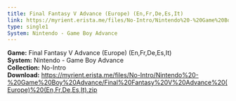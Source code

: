 ```yaml
---
title: Final Fantasy V Advance (Europe) (En,Fr,De,Es,It)
link: https://myrient.erista.me/files/No-Intro/Nintendo%20-%20Game%20Boy%20Advance/Final%20Fantasy%20V%20Advance%20(Europe)%20(En,Fr,De,Es,It).zip
type: single1
System: Nintendo - Game Boy Advance
---
```

<b>Game:</b> Final Fantasy V Advance (Europe) (En,Fr,De,Es,It)<br>
<b>System:</b> Nintendo - Game Boy Advance<br>
<b>Collection:</b> No-Intro<br>
<b>Download:</b> https://myrient.erista.me/files/No-Intro/Nintendo%20-%20Game%20Boy%20Advance/Final%20Fantasy%20V%20Advance%20(Europe)%20(En,Fr,De,Es,It).zip